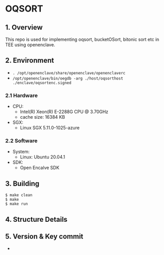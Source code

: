 # OQSORT

## 1. Overview

This repo is used for implementing oqsort, bucketOSort, bitonic sort etc in TEE using openenclave.

## 2. Environment

- `. /opt/openenclave/share/openenclave/openenclaverc`
- `/opt/openenclave/bin/oegdb -arg ./host/oqsorthost ./enclave/oqsortenc.signed `

### 2.1 Hardware

- CPU:
  - Intel(R) Xeon(R) E-2288G CPU @ 3.70GHz
  - cache size: 16384 KB
- SGX:
  - Linux SGX 5.11.0-1025-azure

### 2.2 Software

- System:
  - Linux: Ubuntu 20.04.1
- SDK:
  - Open Encalve SDK

## 3. Building

```
$ make clean
$ make
$ make run
```

## 4. Structure Details

## 5. Version & Key commit

-
